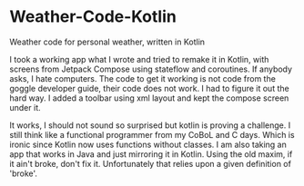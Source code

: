 # Weather-Code-Kotlin
Weather code for personal weather, written in Kotlin

I took a working app what I wrote and tried to remake it in Kotlin, with screens from Jetpack Compose using stateflow and coroutines. 
If anybody asks, I hate computers.
The code to get it working is not code from the goggle developer guide, their code does not work. I had to figure it out the hard way. I added a toolbar using xml layout and kept the compose screen under it.

It works, I should not sound so surprised but kotlin is proving a challenge. I still think like a functional programmer from my
CoBoL and C days. Which is ironic since Kotlin now uses functions without classes. I am also taking an app that works in Java and just
mirroring it in Kotlin. Using the old maxim, if it ain't broke, don't fix it. Unfortunately that relies upon a given definition of 'broke'.


